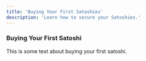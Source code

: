 ```yaml
---
title: 'Buying Your First Satoshies'
description: 'Learn how to secure your Satoshies.'
---
```


### Buying Your First Satoshi

This is some text about buying your first satoshi.